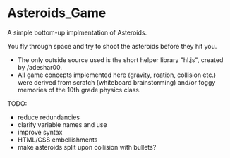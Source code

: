 # Asteroids_Game
A simple bottom-up implmentation of Asteroids. 

You fly through space and try to shoot the asteroids before they hit you.
- The only outside source used is the short helper library "hl.js", created by /adeshar00.
- All game concepts implemented here (gravity, roation, collision etc.) were derived from scratch (whiteboard brainstorming) and/or foggy memories of the 10th grade physics class.

TODO:
- reduce redundancies
- clarify variable names and use
- improve syntax
- HTML/CSS embellishments
- make asteroids split upon collision with bullets?


